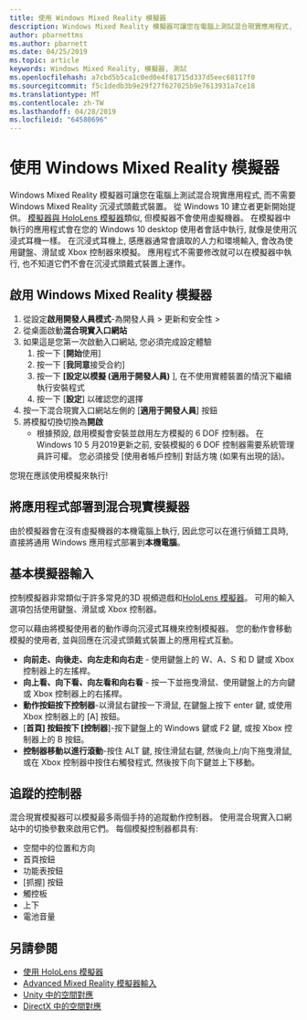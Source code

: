 ```yaml
---
title: 使用 Windows Mixed Reality 模擬器
description: Windows Mixed Reality 模擬器可讓您在電腦上測試混合現實應用程式, 而不需要 Windows Mixed Reality 沉浸式頭戴式裝置。
author: pbarnettms
ms.author: pbarnett
ms.date: 04/25/2019
ms.topic: article
keywords: Windows Mixed Reality, 模擬器, 測試
ms.openlocfilehash: a7cbd5b5ca1c0ed0e4f81715d337d5eec68117f0
ms.sourcegitcommit: f5c1dedb3b9e29f27f627025b9e7613931a7ce18
ms.translationtype: MT
ms.contentlocale: zh-TW
ms.lasthandoff: 04/28/2019
ms.locfileid: "64580696"
---
```

# <a name="using-the-windows-mixed-reality-simulator"></a>使用 Windows Mixed Reality 模擬器

Windows Mixed Reality 模擬器可讓您在電腦上測試混合現實應用程式, 而不需要 Windows Mixed Reality 沉浸式頭戴式裝置。 從 Windows 10 建立者更新開始提供。 [模擬器與 HoloLens 模擬器](using-the-hololens-emulator.md)類似, 但模擬器不會使用虛擬機器。 在模擬器中執行的應用程式會在您的 Windows 10 desktop 使用者會話中執行, 就像是使用沉浸式耳機一樣。 在沉浸式耳機上, 感應器通常會讀取的人力和環境輸入, 會改為使用鍵盤、滑鼠或 Xbox 控制器來模擬。 應用程式不需要修改就可以在模擬器中執行, 也不知道它們不會在沉浸式頭戴式裝置上運作。

## <a name="enabling-the-windows-mixed-reality-simulator"></a>啟用 Windows Mixed Reality 模擬器

1. 從設定**啟用開發人員模式**-為開發人員 > 更新和安全性 >
2. 從桌面啟動**混合現實入口網站**
3. 如果這是您第一次啟動入口網站, 您必須完成設定體驗
   1. 按一下 [**開始**使用]
   2. 按一下 [**我同意**接受合約]
   3. 按一下 **[設定以模擬 (適用于開發人員)** ], 在不使用實體裝置的情況下繼續執行安裝程式
   4. 按一下 [**設定**] 以確認您的選擇
4. 按一下混合現實入口網站左側的 [**適用于開發人員**] 按鈕
5. 將模擬切換切換為**開啟**
   * 根據預設, 啟用模擬會安裝並啟用左方模擬的 6 DOF 控制器。  在 Windows 10 5 月2019更新之前, 安裝模擬的 6 DOF 控制器需要系統管理員許可權。  您必須接受 [使用者帳戶控制] 對話方塊 (如果有出現的話)。

您現在應該使用模擬來執行!

## <a name="deploying-apps-to-the-mixed-reality-simulator"></a>將應用程式部署到混合現實模擬器

由於模擬器會在沒有虛擬機器的本機電腦上執行, 因此您可以在進行偵錯工具時, 直接將通用 Windows 應用程式部署到**本機電腦**。

## <a name="basic-simulator-input"></a>基本模擬器輸入

控制模擬器非常類似于許多常見的3D 視頻遊戲和[HoloLens 模擬器](using-the-hololens-emulator.md)。 可用的輸入選項包括使用鍵盤、滑鼠或 Xbox 控制器。

您可以藉由將模擬使用者的動作導向沉浸式耳機來控制模擬器。 您的動作會移動模擬的使用者, 並與回應在沉浸式頭戴式裝置上的應用程式互動。
* **向前走、向後走、向左走和向右走** - 使用鍵盤上的 W、A、S 和 D 鍵或 Xbox 控制器上的左搖桿。
* **向上看、向下看、向左看和向右看** - 按一下並拖曳滑鼠、使用鍵盤上的方向鍵或 Xbox 控制器上的右搖桿。
* **動作按鈕按下控制器**-以滑鼠右鍵按一下滑鼠, 在鍵盤上按下 enter 鍵, 或使用 Xbox 控制器上的 [A] 按鈕。
* [**首頁] 按鈕按下 [控制器**]-按下鍵盤上的 Windows 鍵或 F2 鍵, 或按 Xbox 控制器上的 B 按鈕。
* **控制器移動以進行滾動**-按住 ALT 鍵, 按住滑鼠右鍵, 然後向上/向下拖曳滑鼠, 或在 Xbox 控制器中按住右觸發程式, 然後按下向下鍵並上下移動。

## <a name="tracked-controllers"></a>追蹤的控制器

混合現實模擬器可以模擬最多兩個手持的追蹤動作控制器。 使用混合現實入口網站中的切換參數來啟用它們。 每個模擬控制器都具有:
* 空間中的位置和方向
* 首頁按鈕
* 功能表按鈕
* [抓握] 按鈕
* 觸控板
* 上下
* 電池音量

## <a name="see-also"></a>另請參閱
* [使用 HoloLens 模擬器](using-the-hololens-emulator.md)
* [Advanced Mixed Reality 模擬器輸入](advanced-hololens-emulator-and-mixed-reality-simulator-input.md)
* [Unity 中的空間對應](spatial-mapping-in-unity.md)
* [DirectX 中的空間對應](spatial-mapping-in-directx.md)
